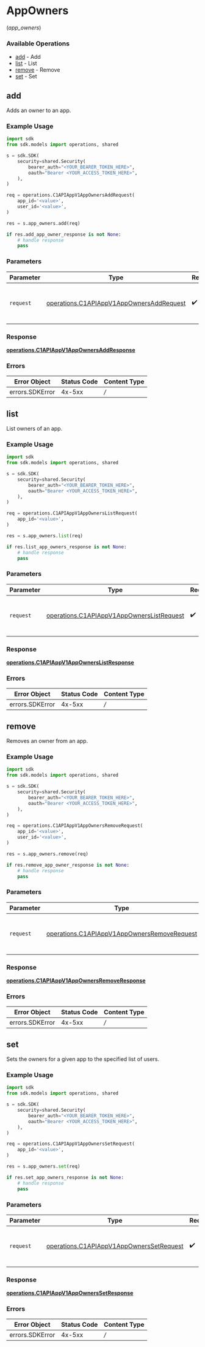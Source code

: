 # AppOwners
(*app_owners*)

### Available Operations

* [add](#add) - Add
* [list](#list) - List
* [remove](#remove) - Remove
* [set](#set) - Set

## add

Adds an owner to an app.

### Example Usage

```python
import sdk
from sdk.models import operations, shared

s = sdk.SDK(
    security=shared.Security(
        bearer_auth="<YOUR_BEARER_TOKEN_HERE>",
        oauth="Bearer <YOUR_ACCESS_TOKEN_HERE>",
    ),
)

req = operations.C1APIAppV1AppOwnersAddRequest(
    app_id='<value>',
    user_id='<value>',
)

res = s.app_owners.add(req)

if res.add_app_owner_response is not None:
    # handle response
    pass

```

### Parameters

| Parameter                                                                                            | Type                                                                                                 | Required                                                                                             | Description                                                                                          |
| ---------------------------------------------------------------------------------------------------- | ---------------------------------------------------------------------------------------------------- | ---------------------------------------------------------------------------------------------------- | ---------------------------------------------------------------------------------------------------- |
| `request`                                                                                            | [operations.C1APIAppV1AppOwnersAddRequest](../../models/operations/c1apiappv1appownersaddrequest.md) | :heavy_check_mark:                                                                                   | The request object to use for the request.                                                           |


### Response

**[operations.C1APIAppV1AppOwnersAddResponse](../../models/operations/c1apiappv1appownersaddresponse.md)**
### Errors

| Error Object    | Status Code     | Content Type    |
| --------------- | --------------- | --------------- |
| errors.SDKError | 4x-5xx          | */*             |

## list

List owners of an app.

### Example Usage

```python
import sdk
from sdk.models import operations, shared

s = sdk.SDK(
    security=shared.Security(
        bearer_auth="<YOUR_BEARER_TOKEN_HERE>",
        oauth="Bearer <YOUR_ACCESS_TOKEN_HERE>",
    ),
)

req = operations.C1APIAppV1AppOwnersListRequest(
    app_id='<value>',
)

res = s.app_owners.list(req)

if res.list_app_owners_response is not None:
    # handle response
    pass

```

### Parameters

| Parameter                                                                                              | Type                                                                                                   | Required                                                                                               | Description                                                                                            |
| ------------------------------------------------------------------------------------------------------ | ------------------------------------------------------------------------------------------------------ | ------------------------------------------------------------------------------------------------------ | ------------------------------------------------------------------------------------------------------ |
| `request`                                                                                              | [operations.C1APIAppV1AppOwnersListRequest](../../models/operations/c1apiappv1appownerslistrequest.md) | :heavy_check_mark:                                                                                     | The request object to use for the request.                                                             |


### Response

**[operations.C1APIAppV1AppOwnersListResponse](../../models/operations/c1apiappv1appownerslistresponse.md)**
### Errors

| Error Object    | Status Code     | Content Type    |
| --------------- | --------------- | --------------- |
| errors.SDKError | 4x-5xx          | */*             |

## remove

Removes an owner from an app.

### Example Usage

```python
import sdk
from sdk.models import operations, shared

s = sdk.SDK(
    security=shared.Security(
        bearer_auth="<YOUR_BEARER_TOKEN_HERE>",
        oauth="Bearer <YOUR_ACCESS_TOKEN_HERE>",
    ),
)

req = operations.C1APIAppV1AppOwnersRemoveRequest(
    app_id='<value>',
    user_id='<value>',
)

res = s.app_owners.remove(req)

if res.remove_app_owner_response is not None:
    # handle response
    pass

```

### Parameters

| Parameter                                                                                                  | Type                                                                                                       | Required                                                                                                   | Description                                                                                                |
| ---------------------------------------------------------------------------------------------------------- | ---------------------------------------------------------------------------------------------------------- | ---------------------------------------------------------------------------------------------------------- | ---------------------------------------------------------------------------------------------------------- |
| `request`                                                                                                  | [operations.C1APIAppV1AppOwnersRemoveRequest](../../models/operations/c1apiappv1appownersremoverequest.md) | :heavy_check_mark:                                                                                         | The request object to use for the request.                                                                 |


### Response

**[operations.C1APIAppV1AppOwnersRemoveResponse](../../models/operations/c1apiappv1appownersremoveresponse.md)**
### Errors

| Error Object    | Status Code     | Content Type    |
| --------------- | --------------- | --------------- |
| errors.SDKError | 4x-5xx          | */*             |

## set

Sets the owners for a given app to the specified list of users.

### Example Usage

```python
import sdk
from sdk.models import operations, shared

s = sdk.SDK(
    security=shared.Security(
        bearer_auth="<YOUR_BEARER_TOKEN_HERE>",
        oauth="Bearer <YOUR_ACCESS_TOKEN_HERE>",
    ),
)

req = operations.C1APIAppV1AppOwnersSetRequest(
    app_id='<value>',
)

res = s.app_owners.set(req)

if res.set_app_owners_response is not None:
    # handle response
    pass

```

### Parameters

| Parameter                                                                                            | Type                                                                                                 | Required                                                                                             | Description                                                                                          |
| ---------------------------------------------------------------------------------------------------- | ---------------------------------------------------------------------------------------------------- | ---------------------------------------------------------------------------------------------------- | ---------------------------------------------------------------------------------------------------- |
| `request`                                                                                            | [operations.C1APIAppV1AppOwnersSetRequest](../../models/operations/c1apiappv1appownerssetrequest.md) | :heavy_check_mark:                                                                                   | The request object to use for the request.                                                           |


### Response

**[operations.C1APIAppV1AppOwnersSetResponse](../../models/operations/c1apiappv1appownerssetresponse.md)**
### Errors

| Error Object    | Status Code     | Content Type    |
| --------------- | --------------- | --------------- |
| errors.SDKError | 4x-5xx          | */*             |
